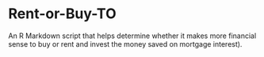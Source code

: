 # Rent-or-Buy-TO
An R Markdown script that helps determine whether it makes more financial sense to buy or rent and invest the money saved on mortgage interest). 
